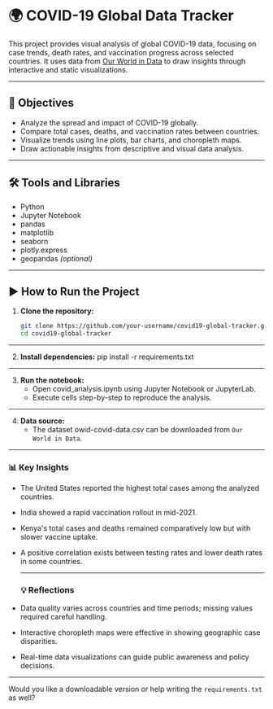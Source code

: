 # 🌍 COVID-19 Global Data Tracker

This project provides visual analysis of global COVID-19 data, focusing on case trends, death rates, and vaccination progress across selected countries. It uses data from [Our World in Data](https://ourworldindata.org/covid-cases) to draw insights through interactive and static visualizations.

---

## 🎯 Objectives

- Analyze the spread and impact of COVID-19 globally.
- Compare total cases, deaths, and vaccination rates between countries.
- Visualize trends using line plots, bar charts, and choropleth maps.
- Draw actionable insights from descriptive and visual data analysis.

---

## 🛠️ Tools and Libraries

- Python
- Jupyter Notebook
- pandas
- matplotlib
- seaborn
- plotly.express
- geopandas *(optional)*

---

## ▶️ How to Run the Project

1. **Clone the repository:**
   ```bash
   git clone https://github.com/your-username/covid19-global-tracker.git
   cd covid19-global-tracker

---

2. **Install dependencies:**
pip install -r requirements.txt

---

3. **Run the notebook:**
   - Open covid_analysis.ipynb using Jupyter Notebook or JupyterLab.
   - Execute cells step-by-step to reproduce the analysis.

---

4. **Data source:**
   - The dataset owid-covid-data.csv can be downloaded from `Our World in Data`.
  
  ---

 ### 📊 Key Insights
- The United States reported the highest total cases among the analyzed countries.
- India showed a rapid vaccination rollout in mid-2021.
- Kenya's total cases and deaths remained comparatively low but with slower vaccine uptake.
- A positive correlation exists between testing rates and lower death rates in some countries.

  ---

  ### 💡 Reflections
- Data quality varies across countries and time periods; missing values required careful handling.
- Interactive choropleth maps were effective in showing geographic case disparities.
- Real-time data visualizations can guide public awareness and policy decisions.

---

Would you like a downloadable version or help writing the `requirements.txt` as well?


